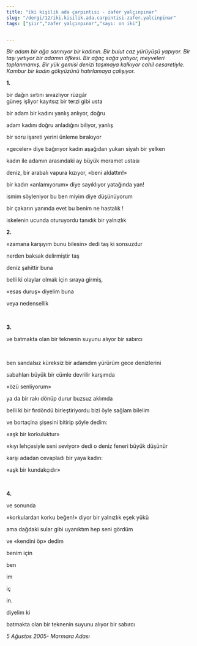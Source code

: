 ```yaml
---
title: "iki kişilik ada çarpıntısı - zafer yalçınpınar"
slug: "/dergi/12/iki.kisilik.ada.carpintisi-zafer.yalcinpinar"
tags: ["şiir","zafer yalçınpınar","sayı: on iki"]


---
```

*Bir adam bir ağa sarınıyor bir kadının. Bir bulut caz yürüyüşü yapıyor.
Bir taşı yırtıyor bir adamın öfkesi. Bir ağaç sağa yatıyor, meyveleri
toplanmamış. Bir yük gemisi denizi taşımaya kalkıyor cahil cesaretiyle.
Kambur bir kadın gökyüzünü hatırlamaya çalışıyor.*

**1.**

bir dağın sırtını sıvazlıyor rüzgâr\
güneş işliyor kayıtsız bir terzi gibi usta

bir adam bir kadını yanlış anlıyor, doğru

adam kadını doğru anladığını biliyor, yanlış

bir soru işareti yerini ünleme bırakıyor

«geceler» diye bağırıyor kadın aşağıdan yukarı siyah bir yelken

kadın ile adamın arasındaki ay büyük meramet ustası

deniz, bir arabalı vapura kızıyor, «beni aldattın!»

bir kadın «anlamıyorum» diye sayıklıyor yatağında yan!

ismim söyleniyor bu ben miyim diye düşünüyorum

bir çakarın yanında evet bu benim ne hastalık !

iskelenin ucunda oturuyordu tanıdık bir yalnızlık

**2.**

«zamana karşıyım bunu bilesin» dedi taş ki sonsuzdur

nerden baksak delirmiştir taş

deniz şahittir buna

belli ki olaylar olmak için sıraya girmiş,

«esas duruş» diyelim buna

veya nedensellik

 

**3.**

ve batmakta olan bir teknenin suyunu alıyor bir sabırcı

 

ben sandalsız küreksiz bir adamdım yürürüm gece denizlerini

sabahları büyük bir cümle devrilir karşımda

«özü senliyorum»

ya da bir rakı dönüp durur buzsuz aklımda

belli ki bir fırdöndü birleştiriyordu bizi öyle sağlam bilelim

ve bortaçina şişesini bitirip şöyle dedim:

«aşk bir korkuluktur»

«kıyı lehçesiyle seni seviyor» dedi o deniz feneri büyük düşünür

karşı adadan cevapladı bir yaya kadın:

«aşk bir kundakçıdır»

 

**4.**

ve sonunda

«korkulardan korku beğen!» diyor bir yalnızlık eşek yükü

ama dağdaki sular gibi uyanıktım hep seni gördüm

ve «kendini öp» dedim

benim için

ben

im

iç

in.

diyelim ki

batmakta olan bir teknenin suyunu alıyor bir sabırcı

*5 Ağustos 2005- Marmara Adası*
